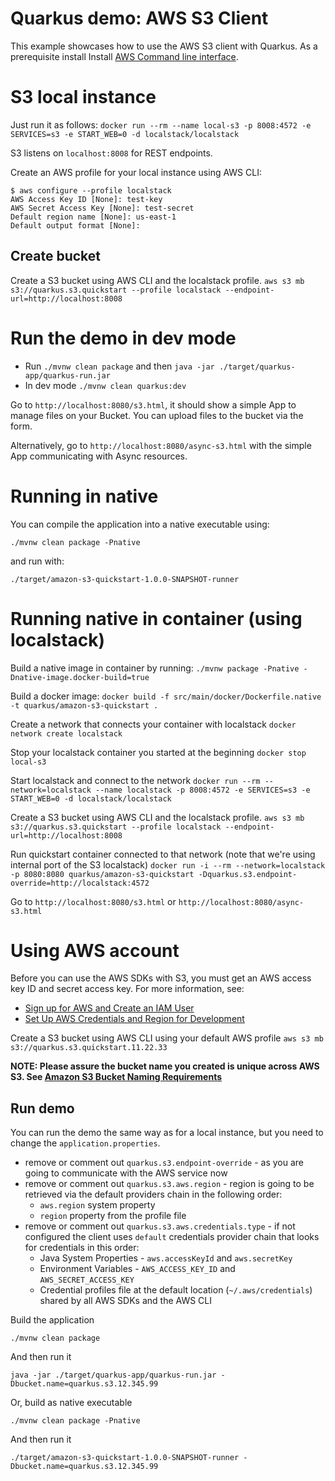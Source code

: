 # Quarkus demo: AWS S3 Client

This example showcases how to use the AWS S3 client with Quarkus. As a prerequisite install Install [AWS Command line interface](https://docs.aws.amazon.com/cli/latest/userguide/cli-chap-install.html).

# S3 local instance

Just run it as follows:
`docker run --rm --name local-s3 -p 8008:4572 -e SERVICES=s3 -e START_WEB=0 -d localstack/localstack`

S3 listens on `localhost:8008` for REST endpoints.

Create an AWS profile for your local instance using AWS CLI:

```
$ aws configure --profile localstack
AWS Access Key ID [None]: test-key
AWS Secret Access Key [None]: test-secret
Default region name [None]: us-east-1
Default output format [None]:
```

## Create bucket

Create a S3 bucket using AWS CLI and the localstack profile.
`aws s3 mb s3://quarkus.s3.quickstart --profile localstack --endpoint-url=http://localhost:8008`

# Run the demo in dev mode

- Run `./mvnw clean package` and then `java -jar ./target/quarkus-app/quarkus-run.jar`
- In dev mode `./mvnw clean quarkus:dev`

Go to `http://localhost:8080/s3.html`, it should show a simple App to manage files on your Bucket. 
You can upload files to the bucket via the form.

Alternatively, go to `http://localhost:8080/async-s3.html` with the simple App communicating with Async resources.

# Running in native

You can compile the application into a native executable using:

`./mvnw clean package -Pnative`

and run with:

`./target/amazon-s3-quickstart-1.0.0-SNAPSHOT-runner` 

# Running native in container (using localstack)

Build a native image in container by running:
`./mvnw package -Pnative -Dnative-image.docker-build=true`

Build a docker image:
`docker build -f src/main/docker/Dockerfile.native -t quarkus/amazon-s3-quickstart .`

Create a network that connects your container with localstack
`docker network create localstack`

Stop your localstack container you started at the beginning
`docker stop local-s3`

Start localstack and connect to the network
`docker run --rm --network=localstack --name localstack -p 8008:4572 -e SERVICES=s3 -e START_WEB=0 -d localstack/localstack`

Create a S3 bucket using AWS CLI and the localstack profile.
`aws s3 mb s3://quarkus.s3.quickstart --profile localstack --endpoint-url=http://localhost:8008`

Run quickstart container connected to that network (note that we're using internal port of the S3 localstack)
`docker run -i --rm --network=localstack -p 8080:8080 quarkus/amazon-s3-quickstart -Dquarkus.s3.endpoint-override=http://localstack:4572`

Go to `http://localhost:8080/s3.html` or `http://localhost:8080/async-s3.html`

# Using AWS account

Before you can use the AWS SDKs with S3, you must get an AWS access key ID and secret access key. 
For more information, see:
 - [Sign up for AWS and Create an IAM User](https://docs.aws.amazon.com/sdk-for-java/v2/developer-guide/signup-create-iam-user.html)
 - [Set Up AWS Credentials and Region for Development](https://docs.aws.amazon.com/sdk-for-java/v2/developer-guide/setup-credentials.html)

Create a S3 bucket using AWS CLI using your default AWS profile
`aws s3 mb s3://quarkus.s3.quickstart.11.22.33`

**NOTE: Please assure the bucket name you created is unique across AWS S3. 
See [Amazon S3 Bucket Naming Requirements](https://docs.aws.amazon.com/AmazonS3/latest/dev/BucketRestrictions.html#bucketnamingrules)**

## Run demo

You can run the demo the same way as for a local instance, but you need to change the `application.properties`.

- remove or comment out `quarkus.s3.endpoint-override` - as you are going to communicate with the AWS service now
- remove or comment out `quarkus.s3.aws.region` - region is going to be retrieved via the default providers chain in the following order:
    - `aws.region` system property
    - `region` property from the profile file
- remove or comment out `quarkus.s3.aws.credentials.type` - if not configured the client uses `default` credentials provider chain that looks for credentials in this order:
    - Java System Properties - `aws.accessKeyId` and `aws.secretKey`
    - Environment Variables - `AWS_ACCESS_KEY_ID` and `AWS_SECRET_ACCESS_KEY`
    - Credential profiles file at the default location (`~/.aws/credentials`) shared by all AWS SDKs and the AWS CLI
    
Build the application

`./mvnw clean package`
 
And then run it

`java -jar ./target/quarkus-app/quarkus-run.jar -Dbucket.name=quarkus.s3.12.345.99`

Or, build as native executable

`./mvnw clean package -Pnative` 

And then run it

`./target/amazon-s3-quickstart-1.0.0-SNAPSHOT-runner -Dbucket.name=quarkus.s3.12.345.99` 
